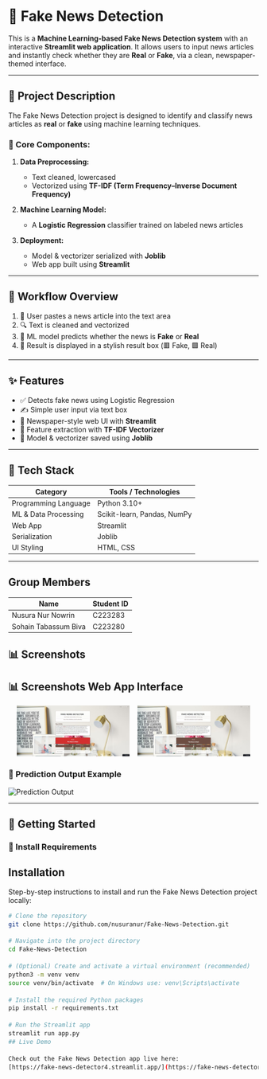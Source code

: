 # 📰 Fake News Detection

This is a **Machine Learning-based Fake News Detection system** with an interactive **Streamlit web application**. It allows users to input news articles and instantly check whether they are **Real** or **Fake**, via a clean, newspaper-themed interface.

---

## 📌 Project Description

The Fake News Detection project is designed to identify and classify news articles as **real** or **fake** using machine learning techniques.

### 🔧 Core Components:

1. **Data Preprocessing:**  
   - Text cleaned, lowercased  
   - Vectorized using **TF-IDF (Term Frequency–Inverse Document Frequency)**

2. **Machine Learning Model:**  
   - A **Logistic Regression** classifier trained on labeled news articles

3. **Deployment:**  
   - Model & vectorizer serialized with **Joblib**  
   - Web app built using **Streamlit**

---

## 🔄 Workflow Overview

1. 📝 User pastes a news article into the text area  
2. 🔍 Text is cleaned and vectorized  
3. 🤖 ML model predicts whether the news is **Fake** or **Real**  
4. 🎯 Result is displayed in a stylish result box (🟥 Fake, 🟩 Real)

---

## ✨ Features

- ✅ Detects fake news using Logistic Regression  
- ✍️ Simple user input via text box  
- 📰 Newspaper-style web UI with **Streamlit**  
- 🔢 Feature extraction with **TF-IDF Vectorizer**  
- 💾 Model & vectorizer saved using **Joblib**

---

## 🧠 Tech Stack

| Category              | Tools / Technologies                      |
|----------------------|-------------------------------------------|
| Programming Language | Python 3.10+                              |
| ML & Data Processing | Scikit-learn, Pandas, NumPy               |
| Web App              | Streamlit                                 |
| Serialization        | Joblib                                    |
| UI Styling           | HTML, CSS                                 |

---

## Group Members

| Name                 | Student ID |
| -------------------- | ---------- |
| Nusura Nur Nowrin    | C223283    |
| Sohain Tabassum Biva | C223280    |

## 📊 Screenshots
## 📊 Screenshots Web App Interface

<div align="center">
  <img src="outputreal.jpg"" width="45%" alt="Web Interface 1"/>
  &nbsp;&nbsp;
  <img src="outputfake.jpg"" width="45%" alt="Web Interface 2"/>
</div>

### 🔹 Prediction Output Example

![Prediction Output](prediction.jpg")

---

## 🚀 Getting Started

### 🔧 Install Requirements

## Installation

Step-by-step instructions to install and run the Fake News Detection project locally:

```bash
# Clone the repository
git clone https://github.com/nusuranur/Fake-News-Detection.git

# Navigate into the project directory
cd Fake-News-Detection

# (Optional) Create and activate a virtual environment (recommended)
python3 -m venv venv
source venv/bin/activate  # On Windows use: venv\Scripts\activate

# Install the required Python packages
pip install -r requirements.txt

# Run the Streamlit app
streamlit run app.py
## Live Demo

Check out the Fake News Detection app live here:  
[https://fake-news-detector4.streamlit.app/](https://fake-news-detector4.streamlit.app/)

